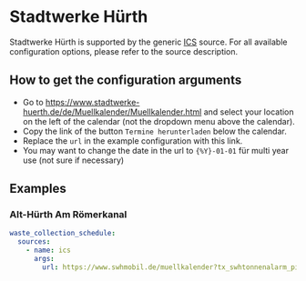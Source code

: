 # Stadtwerke Hürth

Stadtwerke Hürth is supported by the generic [ICS](/doc/source/ics.md) source. For all available configuration options, please refer to the source description.


## How to get the configuration arguments

- Go to <https://www.stadtwerke-huerth.de/de/Muellkalender/Muellkalender.html> and select your location on the left of the calendar (not the dropdown menu above the calendar).
- Copy the link of the button `Termine herunterladen` below the calendar.
- Replace the `url` in the example configuration with this link.
- You may want to change the date in the url to `{%Y}-01-01` für multi year use (not sure if necessary)

## Examples

### Alt-Hürth Am Römerkanal

```yaml
waste_collection_schedule:
  sources:
    - name: ics
      args:
        url: https://www.swhmobil.de/muellkalender?tx_swhtonnenalarm_pi1%5Baction%5D=calendarFile&tx_swhtonnenalarm_pi1%5Bcontroller%5D=Calendar&tx_swhtonnenalarm_pi1%5BselectedDate%5D={%Y}-01-01&tx_swhtonnenalarm_pi1%5BselectedDistrict%5D=Alt-H%C3%BCrth&tx_swhtonnenalarm_pi1%5BselectedStreet%5D=Am%20R%C3%B6merkanal&tx_swhtonnenalarm_pi1%5BselectedTypes%5D%5B0%5D=1&tx_swhtonnenalarm_pi1%5BselectedTypes%5D%5B1%5D=5&tx_swhtonnenalarm_pi1%5BselectedTypes%5D%5B2%5D=4&tx_swhtonnenalarm_pi1%5BselectedTypes%5D%5B3%5D=2&tx_swhtonnenalarm_pi1%5BselectedTypes%5D%5B4%5D=6&tx_swhtonnenalarm_pi1%5BselectedTypes%5D%5B5%5D=3&tx_swhtonnenalarm_pi1%5BselectedTypes%5D%5B6%5D=7&type=1985&cHash=21e359062f8252efaa7b3dbfc57b98c1
```
